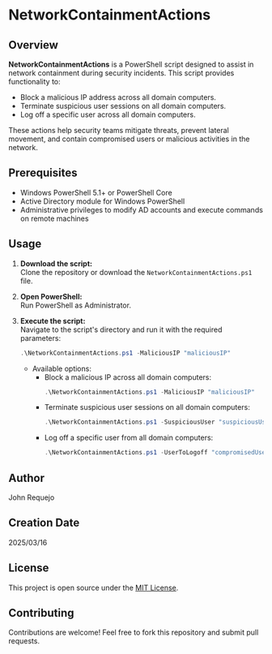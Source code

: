 # NetworkContainmentActions

## Overview

**NetworkContainmentActions** is a PowerShell script designed to assist in network containment during security incidents. This script provides functionality to:

- Block a malicious IP address across all domain computers.
- Terminate suspicious user sessions on all domain computers.
- Log off a specific user across all domain computers.

These actions help security teams mitigate threats, prevent lateral movement, and contain compromised users or malicious activities in the network.

## Prerequisites

- Windows PowerShell 5.1+ or PowerShell Core  
- Active Directory module for Windows PowerShell  
- Administrative privileges to modify AD accounts and execute commands on remote machines

## Usage

1. **Download the script:**  
   Clone the repository or download the `NetworkContainmentActions.ps1` file.

2. **Open PowerShell:**  
   Run PowerShell as Administrator.

3. **Execute the script:**  
   Navigate to the script's directory and run it with the required parameters:

   ```powershell
   .\NetworkContainmentActions.ps1 -MaliciousIP "maliciousIP"
   ```

   - Available options:
      - Block a malicious IP across all domain computers:
          ```powershell
        .\NetworkContainmentActions.ps1 -MaliciousIP "maliciousIP"
          ```
      - Terminate suspicious user sessions on all domain computers:
          ```powershell
        .\NetworkContainmentActions.ps1 -SuspiciousUser "suspiciousUser"
          ````
      - Log off a specific user from all domain computers:
          ```powershell
        .\NetworkContainmentActions.ps1 -UserToLogoff "compromisedUser"
          ````

## Author

John Requejo

## Creation Date 

2025/03/16

## License

This project is open source under the [MIT License](https://opensource.org/licenses/MIT).


## Contributing

Contributions are welcome! Feel free to fork this repository and submit pull requests.

